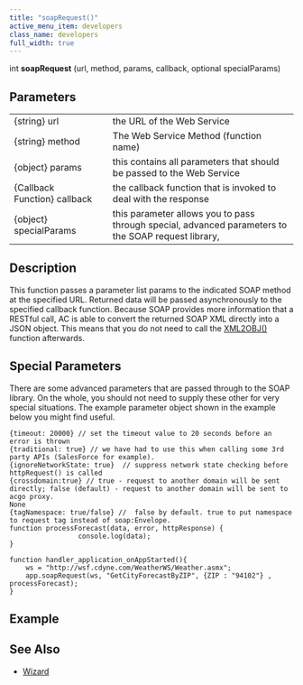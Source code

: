 ```yaml
---
title: "soapRequest()"
active_menu_item: developers
class_name: developers
full_width: true
---
```



int **soapRequest** (url, method, params, callback, optional specialParams)

## Parameters

<table>
<tr>
<td width="186">
{string} url

</td>
<td width="11">
</td>
<td width="683">
the URL of the Web Service

</td>
</tr>
<tr>
<td width="186">
{string} method

</td>
<td width="11">
</td>
<td width="683">
The Web Service Method (function name)

</td>
</tr>
<tr>
<td width="186">
{object} params

</td>
<td width="11">
</td>
<td width="683">
this contains all parameters that should be passed to the Web Service

</td>
</tr>
<tr>
<td width="186">
{Callback Function} callback

</td>
<td width="11">
</td>
<td width="683">
the callback function that is invoked to deal with the response

</td>
</tr>
<tr>
<td width="186">
{object} specialParams

</td>
<td width="11">
</td>
<td width="683">
this parameter allows you to pass through special, advanced parameters to the SOAP request library,

</td>
</tr>
</table>

## Description

This function passes a parameter list params to the indicated SOAP method at the specified URL. Returned data will be passed asynchronously to the specified callback function. Because SOAP provides more information that a RESTful call, AC is able to convert the returned SOAP XML directly into a JSON object. This means that you do not need to call the [XML2OBJ()](../conversion-functions/xml2json) function afterwards.

## Special Parameters

There are some advanced parameters that are passed through to the SOAP library. On the whole, you should not need to supply these other for very special situations. The example parameter object shown in the example below you might find useful.

    {timeout: 20000} // set the timeout value to 20 seconds before an error is thrown
    {traditional: true} // we have had to use this when calling some 3rd party APIs (SalesForce for example).
    {ignoreNetworkState: true}  // suppress network state checking before httpRequest() is called
    {crossdomain:true} // true - request to another domain will be sent directly; false (default) - request to another domain will be sent to acgo proxy.
    None
    {tagNamespace: true/false} //  false by default. true to put namespace to request tag instead of soap:Envelope. 
    function processForecast(data, error, httpResponse) {
                     console.log(data);
    }
     
    function handler_application_onAppStarted(){
        ws = "http://wsf.cdyne.com/WeatherWS/Weather.asmx";
        app.soapRequest(ws, "GetCityForecastByZIP", {ZIP : "94102"} , processForecast); 
    }
   

## Example

## **See Also**

 - [Wizard](web-service-wizard)

